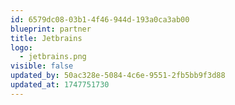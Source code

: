 ```yaml
---
id: 6579dc08-03b1-4f46-944d-193a0ca3ab00
blueprint: partner
title: Jetbrains
logo:
  - jetbrains.png
visible: false
updated_by: 50ac328e-5084-4c6e-9551-2fb5bb9f3d88
updated_at: 1747751730
---
```

